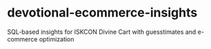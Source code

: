 # devotional-ecommerce-insights
SQL-based insights for ISKCON Divine Cart with guesstimates and e-commerce optimization
